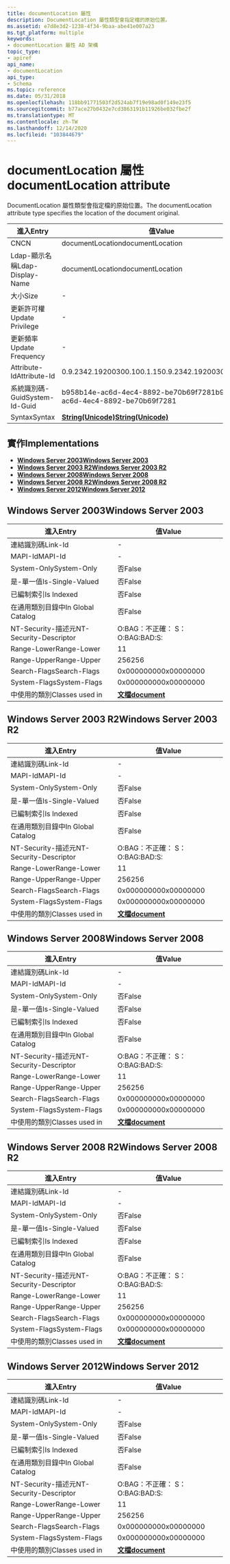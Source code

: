 ```yaml
---
title: documentLocation 屬性
description: DocumentLocation 屬性類型會指定檔的原始位置。
ms.assetid: e7d8e3d2-1238-4f34-9baa-abe41e007a23
ms.tgt_platform: multiple
keywords:
- documentLocation 屬性 AD 架構
topic_type:
- apiref
api_name:
- documentLocation
api_type:
- Schema
ms.topic: reference
ms.date: 05/31/2018
ms.openlocfilehash: 118bb91771503f2d524ab7f19e98ad0f149e23f5
ms.sourcegitcommit: b77ace27b0432e7cd3863191b11926be032fbe2f
ms.translationtype: MT
ms.contentlocale: zh-TW
ms.lasthandoff: 12/14/2020
ms.locfileid: "103844679"
---
```

# <a name="documentlocation-attribute"></a><span data-ttu-id="6799b-104">documentLocation 屬性</span><span class="sxs-lookup"><span data-stu-id="6799b-104">documentLocation attribute</span></span>

<span data-ttu-id="6799b-105">DocumentLocation 屬性類型會指定檔的原始位置。</span><span class="sxs-lookup"><span data-stu-id="6799b-105">The documentLocation attribute type specifies the location of the document original.</span></span>



| <span data-ttu-id="6799b-106">進入</span><span class="sxs-lookup"><span data-stu-id="6799b-106">Entry</span></span> | <span data-ttu-id="6799b-107">值</span><span class="sxs-lookup"><span data-stu-id="6799b-107">Value</span></span> |
|-------------------|---------------------------------------------|
| <span data-ttu-id="6799b-108">CN</span><span class="sxs-lookup"><span data-stu-id="6799b-108">CN</span></span>                | <span data-ttu-id="6799b-109">documentLocation</span><span class="sxs-lookup"><span data-stu-id="6799b-109">documentLocation</span></span>                            |
| <span data-ttu-id="6799b-110">Ldap-顯示名稱</span><span class="sxs-lookup"><span data-stu-id="6799b-110">Ldap-Display-Name</span></span> | <span data-ttu-id="6799b-111">documentLocation</span><span class="sxs-lookup"><span data-stu-id="6799b-111">documentLocation</span></span>                            |
| <span data-ttu-id="6799b-112">大小</span><span class="sxs-lookup"><span data-stu-id="6799b-112">Size</span></span>              | \-                                          |
| <span data-ttu-id="6799b-113">更新許可權</span><span class="sxs-lookup"><span data-stu-id="6799b-113">Update Privilege</span></span>  | \-                                          |
| <span data-ttu-id="6799b-114">更新頻率</span><span class="sxs-lookup"><span data-stu-id="6799b-114">Update Frequency</span></span>  | \-                                          |
| <span data-ttu-id="6799b-115">Attribute-Id</span><span class="sxs-lookup"><span data-stu-id="6799b-115">Attribute-Id</span></span>      | <span data-ttu-id="6799b-116">0.9.2342.19200300.100.1.15</span><span class="sxs-lookup"><span data-stu-id="6799b-116">0.9.2342.19200300.100.1.15</span></span>                  |
| <span data-ttu-id="6799b-117">系統識別碼-Guid</span><span class="sxs-lookup"><span data-stu-id="6799b-117">System-Id-Guid</span></span>    | <span data-ttu-id="6799b-118">b958b14e-ac6d-4ec4-8892-be70b69f7281</span><span class="sxs-lookup"><span data-stu-id="6799b-118">b958b14e-ac6d-4ec4-8892-be70b69f7281</span></span>        |
| <span data-ttu-id="6799b-119">Syntax</span><span class="sxs-lookup"><span data-stu-id="6799b-119">Syntax</span></span>            | [<span data-ttu-id="6799b-120">**String(Unicode)**</span><span class="sxs-lookup"><span data-stu-id="6799b-120">**String(Unicode)**</span></span>](s-string-unicode.md) |



## <a name="implementations"></a><span data-ttu-id="6799b-121">實作</span><span class="sxs-lookup"><span data-stu-id="6799b-121">Implementations</span></span>

-   [<span data-ttu-id="6799b-122">**Windows Server 2003**</span><span class="sxs-lookup"><span data-stu-id="6799b-122">**Windows Server 2003**</span></span>](#windows-server-2003)
-   [<span data-ttu-id="6799b-123">**Windows Server 2003 R2**</span><span class="sxs-lookup"><span data-stu-id="6799b-123">**Windows Server 2003 R2**</span></span>](#windows-server-2003-r2)
-   [<span data-ttu-id="6799b-124">**Windows Server 2008**</span><span class="sxs-lookup"><span data-stu-id="6799b-124">**Windows Server 2008**</span></span>](#windows-server-2008)
-   [<span data-ttu-id="6799b-125">**Windows Server 2008 R2**</span><span class="sxs-lookup"><span data-stu-id="6799b-125">**Windows Server 2008 R2**</span></span>](#windows-server-2008-r2)
-   [<span data-ttu-id="6799b-126">**Windows Server 2012**</span><span class="sxs-lookup"><span data-stu-id="6799b-126">**Windows Server 2012**</span></span>](#windows-server-2012)

## <a name="windows-server-2003"></a><span data-ttu-id="6799b-127">Windows Server 2003</span><span class="sxs-lookup"><span data-stu-id="6799b-127">Windows Server 2003</span></span>



| <span data-ttu-id="6799b-128">進入</span><span class="sxs-lookup"><span data-stu-id="6799b-128">Entry</span></span> | <span data-ttu-id="6799b-129">值</span><span class="sxs-lookup"><span data-stu-id="6799b-129">Value</span></span> |
|------------------------|-------------------------------------------|
| <span data-ttu-id="6799b-130">連結識別碼</span><span class="sxs-lookup"><span data-stu-id="6799b-130">Link-Id</span></span>                | \-                                        |
| <span data-ttu-id="6799b-131">MAPI-Id</span><span class="sxs-lookup"><span data-stu-id="6799b-131">MAPI-Id</span></span>                | \-                                        |
| <span data-ttu-id="6799b-132">System-Only</span><span class="sxs-lookup"><span data-stu-id="6799b-132">System-Only</span></span>            | <span data-ttu-id="6799b-133">否</span><span class="sxs-lookup"><span data-stu-id="6799b-133">False</span></span>                                     |
| <span data-ttu-id="6799b-134">是-單一值</span><span class="sxs-lookup"><span data-stu-id="6799b-134">Is-Single-Valued</span></span>       | <span data-ttu-id="6799b-135">否</span><span class="sxs-lookup"><span data-stu-id="6799b-135">False</span></span>                                     |
| <span data-ttu-id="6799b-136">已編制索引</span><span class="sxs-lookup"><span data-stu-id="6799b-136">Is Indexed</span></span>             | <span data-ttu-id="6799b-137">否</span><span class="sxs-lookup"><span data-stu-id="6799b-137">False</span></span>                                     |
| <span data-ttu-id="6799b-138">在通用類別目錄中</span><span class="sxs-lookup"><span data-stu-id="6799b-138">In Global Catalog</span></span>      | <span data-ttu-id="6799b-139">否</span><span class="sxs-lookup"><span data-stu-id="6799b-139">False</span></span>                                     |
| <span data-ttu-id="6799b-140">NT-Security-描述元</span><span class="sxs-lookup"><span data-stu-id="6799b-140">NT-Security-Descriptor</span></span> | <span data-ttu-id="6799b-141">O:BAG：不正確： S：</span><span class="sxs-lookup"><span data-stu-id="6799b-141">O:BAG:BAD:S:</span></span>                              |
| <span data-ttu-id="6799b-142">Range-Lower</span><span class="sxs-lookup"><span data-stu-id="6799b-142">Range-Lower</span></span>            | <span data-ttu-id="6799b-143">1</span><span class="sxs-lookup"><span data-stu-id="6799b-143">1</span></span>                                         |
| <span data-ttu-id="6799b-144">Range-Upper</span><span class="sxs-lookup"><span data-stu-id="6799b-144">Range-Upper</span></span>            | <span data-ttu-id="6799b-145">256</span><span class="sxs-lookup"><span data-stu-id="6799b-145">256</span></span>                                       |
| <span data-ttu-id="6799b-146">Search-Flags</span><span class="sxs-lookup"><span data-stu-id="6799b-146">Search-Flags</span></span>           | <span data-ttu-id="6799b-147">0x00000000</span><span class="sxs-lookup"><span data-stu-id="6799b-147">0x00000000</span></span>                                |
| <span data-ttu-id="6799b-148">System-Flags</span><span class="sxs-lookup"><span data-stu-id="6799b-148">System-Flags</span></span>           | <span data-ttu-id="6799b-149">0x00000000</span><span class="sxs-lookup"><span data-stu-id="6799b-149">0x00000000</span></span>                                |
| <span data-ttu-id="6799b-150">中使用的類別</span><span class="sxs-lookup"><span data-stu-id="6799b-150">Classes used in</span></span>        | [<span data-ttu-id="6799b-151">**文檔**</span><span class="sxs-lookup"><span data-stu-id="6799b-151">**document**</span></span>](c-document.md)<br/> |



## <a name="windows-server-2003-r2"></a><span data-ttu-id="6799b-152">Windows Server 2003 R2</span><span class="sxs-lookup"><span data-stu-id="6799b-152">Windows Server 2003 R2</span></span>



| <span data-ttu-id="6799b-153">進入</span><span class="sxs-lookup"><span data-stu-id="6799b-153">Entry</span></span> | <span data-ttu-id="6799b-154">值</span><span class="sxs-lookup"><span data-stu-id="6799b-154">Value</span></span> |
|------------------------|-------------------------------------------|
| <span data-ttu-id="6799b-155">連結識別碼</span><span class="sxs-lookup"><span data-stu-id="6799b-155">Link-Id</span></span>                | \-                                        |
| <span data-ttu-id="6799b-156">MAPI-Id</span><span class="sxs-lookup"><span data-stu-id="6799b-156">MAPI-Id</span></span>                | \-                                        |
| <span data-ttu-id="6799b-157">System-Only</span><span class="sxs-lookup"><span data-stu-id="6799b-157">System-Only</span></span>            | <span data-ttu-id="6799b-158">否</span><span class="sxs-lookup"><span data-stu-id="6799b-158">False</span></span>                                     |
| <span data-ttu-id="6799b-159">是-單一值</span><span class="sxs-lookup"><span data-stu-id="6799b-159">Is-Single-Valued</span></span>       | <span data-ttu-id="6799b-160">否</span><span class="sxs-lookup"><span data-stu-id="6799b-160">False</span></span>                                     |
| <span data-ttu-id="6799b-161">已編制索引</span><span class="sxs-lookup"><span data-stu-id="6799b-161">Is Indexed</span></span>             | <span data-ttu-id="6799b-162">否</span><span class="sxs-lookup"><span data-stu-id="6799b-162">False</span></span>                                     |
| <span data-ttu-id="6799b-163">在通用類別目錄中</span><span class="sxs-lookup"><span data-stu-id="6799b-163">In Global Catalog</span></span>      | <span data-ttu-id="6799b-164">否</span><span class="sxs-lookup"><span data-stu-id="6799b-164">False</span></span>                                     |
| <span data-ttu-id="6799b-165">NT-Security-描述元</span><span class="sxs-lookup"><span data-stu-id="6799b-165">NT-Security-Descriptor</span></span> | <span data-ttu-id="6799b-166">O:BAG：不正確： S：</span><span class="sxs-lookup"><span data-stu-id="6799b-166">O:BAG:BAD:S:</span></span>                              |
| <span data-ttu-id="6799b-167">Range-Lower</span><span class="sxs-lookup"><span data-stu-id="6799b-167">Range-Lower</span></span>            | <span data-ttu-id="6799b-168">1</span><span class="sxs-lookup"><span data-stu-id="6799b-168">1</span></span>                                         |
| <span data-ttu-id="6799b-169">Range-Upper</span><span class="sxs-lookup"><span data-stu-id="6799b-169">Range-Upper</span></span>            | <span data-ttu-id="6799b-170">256</span><span class="sxs-lookup"><span data-stu-id="6799b-170">256</span></span>                                       |
| <span data-ttu-id="6799b-171">Search-Flags</span><span class="sxs-lookup"><span data-stu-id="6799b-171">Search-Flags</span></span>           | <span data-ttu-id="6799b-172">0x00000000</span><span class="sxs-lookup"><span data-stu-id="6799b-172">0x00000000</span></span>                                |
| <span data-ttu-id="6799b-173">System-Flags</span><span class="sxs-lookup"><span data-stu-id="6799b-173">System-Flags</span></span>           | <span data-ttu-id="6799b-174">0x00000000</span><span class="sxs-lookup"><span data-stu-id="6799b-174">0x00000000</span></span>                                |
| <span data-ttu-id="6799b-175">中使用的類別</span><span class="sxs-lookup"><span data-stu-id="6799b-175">Classes used in</span></span>        | [<span data-ttu-id="6799b-176">**文檔**</span><span class="sxs-lookup"><span data-stu-id="6799b-176">**document**</span></span>](c-document.md)<br/> |



## <a name="windows-server-2008"></a><span data-ttu-id="6799b-177">Windows Server 2008</span><span class="sxs-lookup"><span data-stu-id="6799b-177">Windows Server 2008</span></span>



| <span data-ttu-id="6799b-178">進入</span><span class="sxs-lookup"><span data-stu-id="6799b-178">Entry</span></span> | <span data-ttu-id="6799b-179">值</span><span class="sxs-lookup"><span data-stu-id="6799b-179">Value</span></span> |
|------------------------|-------------------------------------------|
| <span data-ttu-id="6799b-180">連結識別碼</span><span class="sxs-lookup"><span data-stu-id="6799b-180">Link-Id</span></span>                | \-                                        |
| <span data-ttu-id="6799b-181">MAPI-Id</span><span class="sxs-lookup"><span data-stu-id="6799b-181">MAPI-Id</span></span>                | \-                                        |
| <span data-ttu-id="6799b-182">System-Only</span><span class="sxs-lookup"><span data-stu-id="6799b-182">System-Only</span></span>            | <span data-ttu-id="6799b-183">否</span><span class="sxs-lookup"><span data-stu-id="6799b-183">False</span></span>                                     |
| <span data-ttu-id="6799b-184">是-單一值</span><span class="sxs-lookup"><span data-stu-id="6799b-184">Is-Single-Valued</span></span>       | <span data-ttu-id="6799b-185">否</span><span class="sxs-lookup"><span data-stu-id="6799b-185">False</span></span>                                     |
| <span data-ttu-id="6799b-186">已編制索引</span><span class="sxs-lookup"><span data-stu-id="6799b-186">Is Indexed</span></span>             | <span data-ttu-id="6799b-187">否</span><span class="sxs-lookup"><span data-stu-id="6799b-187">False</span></span>                                     |
| <span data-ttu-id="6799b-188">在通用類別目錄中</span><span class="sxs-lookup"><span data-stu-id="6799b-188">In Global Catalog</span></span>      | <span data-ttu-id="6799b-189">否</span><span class="sxs-lookup"><span data-stu-id="6799b-189">False</span></span>                                     |
| <span data-ttu-id="6799b-190">NT-Security-描述元</span><span class="sxs-lookup"><span data-stu-id="6799b-190">NT-Security-Descriptor</span></span> | <span data-ttu-id="6799b-191">O:BAG：不正確： S：</span><span class="sxs-lookup"><span data-stu-id="6799b-191">O:BAG:BAD:S:</span></span>                              |
| <span data-ttu-id="6799b-192">Range-Lower</span><span class="sxs-lookup"><span data-stu-id="6799b-192">Range-Lower</span></span>            | <span data-ttu-id="6799b-193">1</span><span class="sxs-lookup"><span data-stu-id="6799b-193">1</span></span>                                         |
| <span data-ttu-id="6799b-194">Range-Upper</span><span class="sxs-lookup"><span data-stu-id="6799b-194">Range-Upper</span></span>            | <span data-ttu-id="6799b-195">256</span><span class="sxs-lookup"><span data-stu-id="6799b-195">256</span></span>                                       |
| <span data-ttu-id="6799b-196">Search-Flags</span><span class="sxs-lookup"><span data-stu-id="6799b-196">Search-Flags</span></span>           | <span data-ttu-id="6799b-197">0x00000000</span><span class="sxs-lookup"><span data-stu-id="6799b-197">0x00000000</span></span>                                |
| <span data-ttu-id="6799b-198">System-Flags</span><span class="sxs-lookup"><span data-stu-id="6799b-198">System-Flags</span></span>           | <span data-ttu-id="6799b-199">0x00000000</span><span class="sxs-lookup"><span data-stu-id="6799b-199">0x00000000</span></span>                                |
| <span data-ttu-id="6799b-200">中使用的類別</span><span class="sxs-lookup"><span data-stu-id="6799b-200">Classes used in</span></span>        | [<span data-ttu-id="6799b-201">**文檔**</span><span class="sxs-lookup"><span data-stu-id="6799b-201">**document**</span></span>](c-document.md)<br/> |



## <a name="windows-server-2008-r2"></a><span data-ttu-id="6799b-202">Windows Server 2008 R2</span><span class="sxs-lookup"><span data-stu-id="6799b-202">Windows Server 2008 R2</span></span>



| <span data-ttu-id="6799b-203">進入</span><span class="sxs-lookup"><span data-stu-id="6799b-203">Entry</span></span> | <span data-ttu-id="6799b-204">值</span><span class="sxs-lookup"><span data-stu-id="6799b-204">Value</span></span> |
|------------------------|-------------------------------------------|
| <span data-ttu-id="6799b-205">連結識別碼</span><span class="sxs-lookup"><span data-stu-id="6799b-205">Link-Id</span></span>                | \-                                        |
| <span data-ttu-id="6799b-206">MAPI-Id</span><span class="sxs-lookup"><span data-stu-id="6799b-206">MAPI-Id</span></span>                | \-                                        |
| <span data-ttu-id="6799b-207">System-Only</span><span class="sxs-lookup"><span data-stu-id="6799b-207">System-Only</span></span>            | <span data-ttu-id="6799b-208">否</span><span class="sxs-lookup"><span data-stu-id="6799b-208">False</span></span>                                     |
| <span data-ttu-id="6799b-209">是-單一值</span><span class="sxs-lookup"><span data-stu-id="6799b-209">Is-Single-Valued</span></span>       | <span data-ttu-id="6799b-210">否</span><span class="sxs-lookup"><span data-stu-id="6799b-210">False</span></span>                                     |
| <span data-ttu-id="6799b-211">已編制索引</span><span class="sxs-lookup"><span data-stu-id="6799b-211">Is Indexed</span></span>             | <span data-ttu-id="6799b-212">否</span><span class="sxs-lookup"><span data-stu-id="6799b-212">False</span></span>                                     |
| <span data-ttu-id="6799b-213">在通用類別目錄中</span><span class="sxs-lookup"><span data-stu-id="6799b-213">In Global Catalog</span></span>      | <span data-ttu-id="6799b-214">否</span><span class="sxs-lookup"><span data-stu-id="6799b-214">False</span></span>                                     |
| <span data-ttu-id="6799b-215">NT-Security-描述元</span><span class="sxs-lookup"><span data-stu-id="6799b-215">NT-Security-Descriptor</span></span> | <span data-ttu-id="6799b-216">O:BAG：不正確： S：</span><span class="sxs-lookup"><span data-stu-id="6799b-216">O:BAG:BAD:S:</span></span>                              |
| <span data-ttu-id="6799b-217">Range-Lower</span><span class="sxs-lookup"><span data-stu-id="6799b-217">Range-Lower</span></span>            | <span data-ttu-id="6799b-218">1</span><span class="sxs-lookup"><span data-stu-id="6799b-218">1</span></span>                                         |
| <span data-ttu-id="6799b-219">Range-Upper</span><span class="sxs-lookup"><span data-stu-id="6799b-219">Range-Upper</span></span>            | <span data-ttu-id="6799b-220">256</span><span class="sxs-lookup"><span data-stu-id="6799b-220">256</span></span>                                       |
| <span data-ttu-id="6799b-221">Search-Flags</span><span class="sxs-lookup"><span data-stu-id="6799b-221">Search-Flags</span></span>           | <span data-ttu-id="6799b-222">0x00000000</span><span class="sxs-lookup"><span data-stu-id="6799b-222">0x00000000</span></span>                                |
| <span data-ttu-id="6799b-223">System-Flags</span><span class="sxs-lookup"><span data-stu-id="6799b-223">System-Flags</span></span>           | <span data-ttu-id="6799b-224">0x00000000</span><span class="sxs-lookup"><span data-stu-id="6799b-224">0x00000000</span></span>                                |
| <span data-ttu-id="6799b-225">中使用的類別</span><span class="sxs-lookup"><span data-stu-id="6799b-225">Classes used in</span></span>        | [<span data-ttu-id="6799b-226">**文檔**</span><span class="sxs-lookup"><span data-stu-id="6799b-226">**document**</span></span>](c-document.md)<br/> |



## <a name="windows-server-2012"></a><span data-ttu-id="6799b-227">Windows Server 2012</span><span class="sxs-lookup"><span data-stu-id="6799b-227">Windows Server 2012</span></span>



| <span data-ttu-id="6799b-228">進入</span><span class="sxs-lookup"><span data-stu-id="6799b-228">Entry</span></span> | <span data-ttu-id="6799b-229">值</span><span class="sxs-lookup"><span data-stu-id="6799b-229">Value</span></span> |
|------------------------|-------------------------------------------|
| <span data-ttu-id="6799b-230">連結識別碼</span><span class="sxs-lookup"><span data-stu-id="6799b-230">Link-Id</span></span>                | \-                                        |
| <span data-ttu-id="6799b-231">MAPI-Id</span><span class="sxs-lookup"><span data-stu-id="6799b-231">MAPI-Id</span></span>                | \-                                        |
| <span data-ttu-id="6799b-232">System-Only</span><span class="sxs-lookup"><span data-stu-id="6799b-232">System-Only</span></span>            | <span data-ttu-id="6799b-233">否</span><span class="sxs-lookup"><span data-stu-id="6799b-233">False</span></span>                                     |
| <span data-ttu-id="6799b-234">是-單一值</span><span class="sxs-lookup"><span data-stu-id="6799b-234">Is-Single-Valued</span></span>       | <span data-ttu-id="6799b-235">否</span><span class="sxs-lookup"><span data-stu-id="6799b-235">False</span></span>                                     |
| <span data-ttu-id="6799b-236">已編制索引</span><span class="sxs-lookup"><span data-stu-id="6799b-236">Is Indexed</span></span>             | <span data-ttu-id="6799b-237">否</span><span class="sxs-lookup"><span data-stu-id="6799b-237">False</span></span>                                     |
| <span data-ttu-id="6799b-238">在通用類別目錄中</span><span class="sxs-lookup"><span data-stu-id="6799b-238">In Global Catalog</span></span>      | <span data-ttu-id="6799b-239">否</span><span class="sxs-lookup"><span data-stu-id="6799b-239">False</span></span>                                     |
| <span data-ttu-id="6799b-240">NT-Security-描述元</span><span class="sxs-lookup"><span data-stu-id="6799b-240">NT-Security-Descriptor</span></span> | <span data-ttu-id="6799b-241">O:BAG：不正確： S：</span><span class="sxs-lookup"><span data-stu-id="6799b-241">O:BAG:BAD:S:</span></span>                              |
| <span data-ttu-id="6799b-242">Range-Lower</span><span class="sxs-lookup"><span data-stu-id="6799b-242">Range-Lower</span></span>            | <span data-ttu-id="6799b-243">1</span><span class="sxs-lookup"><span data-stu-id="6799b-243">1</span></span>                                         |
| <span data-ttu-id="6799b-244">Range-Upper</span><span class="sxs-lookup"><span data-stu-id="6799b-244">Range-Upper</span></span>            | <span data-ttu-id="6799b-245">256</span><span class="sxs-lookup"><span data-stu-id="6799b-245">256</span></span>                                       |
| <span data-ttu-id="6799b-246">Search-Flags</span><span class="sxs-lookup"><span data-stu-id="6799b-246">Search-Flags</span></span>           | <span data-ttu-id="6799b-247">0x00000000</span><span class="sxs-lookup"><span data-stu-id="6799b-247">0x00000000</span></span>                                |
| <span data-ttu-id="6799b-248">System-Flags</span><span class="sxs-lookup"><span data-stu-id="6799b-248">System-Flags</span></span>           | <span data-ttu-id="6799b-249">0x00000000</span><span class="sxs-lookup"><span data-stu-id="6799b-249">0x00000000</span></span>                                |
| <span data-ttu-id="6799b-250">中使用的類別</span><span class="sxs-lookup"><span data-stu-id="6799b-250">Classes used in</span></span>        | [<span data-ttu-id="6799b-251">**文檔**</span><span class="sxs-lookup"><span data-stu-id="6799b-251">**document**</span></span>](c-document.md)<br/> |



 

 





